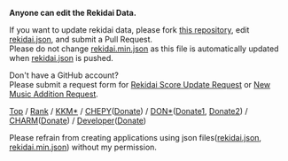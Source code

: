**Anyone can edit the Rekidai Data.**

If you want to update rekidai data, please fork [this repository](https://github.com/rekidai-info/rekidai-info.github.io), edit [rekidai.json](static/rekidai.json), and submit a Pull Request.  
Please do not change [rekidai.min.json](rekidai.min.json) as this file is automatically updated when [rekidai.json](static/rekidai.json) is pushed.

Don't have a GitHub account?  
Please submit a request form for [Rekidai Score Update Request](https://forms.gle/wqrRh1ow6uaREy286) or [New Music Addition Request](https://forms.gle/SDkmfUcTC5zLsGPD6).

[Top](https://rekidai-info.github.io/) / [Rank](https://rekidai-info.github.io/#rank) / [KKM*](https://www.youtube.com/channel/UCKYQ3LNcSoxXJB6IlZiYU5A) / [CHEPY](https://www.youtube.com/channel/UCoK-bEjP7R93N-rIz-4G9JA)([Donate](https://toon.at/donate/637741368394473819)) / [DON*](https://www.youtube.com/c/MACAODIIDX)([Donate1](https://streamlabs.com/macaodiidx), [Donate2](https://toon.at/donate/macaod_iidx)) / [CHARM](https://www.youtube.com/channel/UCGlQnUCwUI0kl31denBkrEQ)([Donate](https://toon.at/donate/iidx_charm)) / [Developer](https://twitter.com/rekidai_info)([Donate](https://amzn.to/3jqk39S))

Please refrain from creating applications using json files([rekidai.json](static/rekidai.json), [rekidai.min.json](rekidai.min.json)) without my permission.
